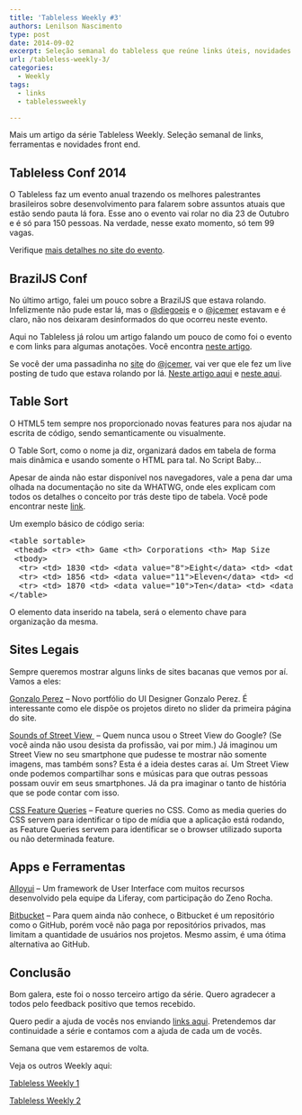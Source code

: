 ```yaml
---
title: 'Tableless Weekly #3'
authors: Lenilson Nascimento
type: post
date: 2014-09-02
excerpt: Seleção semanal do tableless que reúne links úteis, novidades no mercado front end e alguns sites bem legais.
url: /tableless-weekly-3/
categories:
  - Weekly
tags:
  - links
  - tablelessweekly

---
```

Mais um artigo da série Tableless Weekly. Seleção semanal de links, ferramentas e novidades front end.

## Tableless Conf 2014

O Tableless faz um evento anual trazendo os melhores palestrantes brasileiros sobre desenvolvimento para falarem sobre assuntos atuais que estão sendo pauta lá fora. Esse ano o evento vai rolar no dia 23 de Outubro e é só para 150 pessoas. Na verdade, nesse exato momento, só tem 99 vagas.

Verifique [mais detalhes no site do evento][1].

## BrazilJS Conf

No último artigo, falei um pouco sobre a BrazilJS que estava rolando. Infelizmente não pude estar lá, mas o [@diegoeis][2] e o [@jcemer][3] estavam e é claro, não nos deixaram desinformados do que ocorreu neste evento.

Aqui no Tableless já rolou um artigo falando um pouco de como foi o evento e com links para algumas anotações. Você encontra [neste artigo][4].

Se você der uma passadinha no [site][5] do [@jcemer][3], vai ver que ele fez um live posting de tudo que estava rolando por lá. [Neste artigo aqui][6] e [neste aqui][7].

## Table Sort

O HTML5 tem sempre nos proporcionado novas features para nos ajudar na escrita de código, sendo semanticamente ou visualmente.

O Table Sort, como o nome ja diz, organizará dados em tabela de forma mais dinâmica e usando somente o HTML para tal. No Script Baby&#8230;

Apesar de ainda não estar disponível nos navegadores, vale a pena dar uma olhada na documentação no site da WHATWG, onde eles explicam com todos os detalhes o conceito por trás deste tipo de tabela. Você pode encontrar neste [link][8].

Um exemplo básico de código seria:

<pre class="lang-html">&lt;table sortable&gt;
 &lt;thead&gt; &lt;tr&gt; &lt;th&gt; Game &lt;th&gt; Corporations &lt;th&gt; Map Size
 &lt;tbody&gt;
  &lt;tr&gt; &lt;td&gt; 1830 &lt;td&gt; &lt;data value="8"&gt;Eight&lt;/data&gt; &lt;td&gt; &lt;data value="93"&gt;19+74 hexes (93 total)&lt;/data&gt;
  &lt;tr&gt; &lt;td&gt; 1856 &lt;td&gt; &lt;data value="11"&gt;Eleven&lt;/data&gt; &lt;td&gt; &lt;data value="99"&gt;12+87 hexes (99 total)&lt;/data&gt;
  &lt;tr&gt; &lt;td&gt; 1870 &lt;td&gt; &lt;data value="10"&gt;Ten&lt;/data&gt; &lt;td&gt; &lt;data value="149"&gt;4+145 hexes (149 total)&lt;/data&gt;
&lt;/table&gt;
</pre>

O elemento data inserido na tabela, será o elemento chave para organização da mesma.

## Sites Legais

Sempre queremos mostrar alguns links de sites bacanas que vemos por aí. Vamos a eles:

[Gonzalo Perez][9] &#8211; Novo portfólio do UI Designer Gonzalo Perez. É interessante como ele dispõe os projetos direto no slider da primeira página do site.

[Sounds of Street View ][10] &#8211; Quem nunca usou o Street View do Google? (Se você ainda não usou desista da profissão, vai por mim.) Já imaginou um Street View no seu smartphone que pudesse te mostrar não somente imagens, mas também sons? Esta é a ideia destes caras aí. Um Street View onde podemos compartilhar sons e músicas para que outras pessoas possam ouvir em seus smartphones. Já da pra imaginar o tanto de história que se pode contar com isso.

[CSS Feature Queries][11] &#8211; Feature queries no CSS. Como as media queries do CSS servem para identificar o tipo de mídia que a aplicação está rodando, as Feature Queries servem para identificar se o browser utilizado suporta ou não determinada feature.

## Apps e Ferramentas

[Alloyui][12] &#8211; Um framework de User Interface com muitos recursos desenvolvido pela equipe da Liferay, com participação do Zeno Rocha.

[Bitbucket][13] &#8211; Para quem ainda não conhece, o Bitbucket é um repositório como o GitHub, porém você não paga por repositórios privados, mas limitam a quantidade de usuários nos projetos. Mesmo assim, é uma ótima alternativa ao GitHub.

## Conclusão

Bom galera, este foi o nosso terceiro artigo da série. Quero agradecer a todos pelo feedback positivo que temos recebido.

Quero pedir a ajuda de vocês nos enviando [links aqui][14]. Pretendemos dar continuidade a série e contamos com a ajuda de cada um de vocês.

Semana que vem estaremos de volta.

Veja os outros Weekly aqui:

[Tableless Weekly 1][15]

[Tableless Weekly 2][16]

 [1]: https://tableless.com.br/tablelessconf/
 [2]: https://twitter.com/diegoeis
 [3]: https://twitter.com/jcemer
 [4]: https://tableless.com.br/braziljs-2014/ "BrazilJS 2014"
 [5]: https://jcemer.com/ "Jean Carlo Emer"
 [6]: https://jcemer.com/brazil-js-2014-primeiro-dia.html "Primeiro dia"
 [7]: https://jcemer.com/brazil-js-2014-segundo-dia.html "Segundo dia"
 [8]: https://www.whatwg.org/specs/web-apps/current-work/multipage/tables.html#table-sorting-model "Table Sort"
 [9]: https://www.gonzaloperez.ws/ "Gonzalo Perez"
 [10]: https://www.amplifon.co.uk/sounds-of-street-view/index.html "Sounds of Street View"
 [11]: https://blogs.adobe.com/webplatform/2014/08/21/coming-soon-css-feature-queries "CSS Feature Queries"
 [12]: https://alloyui.com/ "Alloyui"
 [13]: https://bitbucket.org/ "Bitbucket"
 [14]: https://lenilson.typeform.com/to/ILh66e "Links"
 [15]: https://tableless.com.br/tableless-weekly-1/ "Tableless Weekly 1"
 [16]: https://tableless.com.br/tableless-weekly-2/ "Tableless Weekly 2"